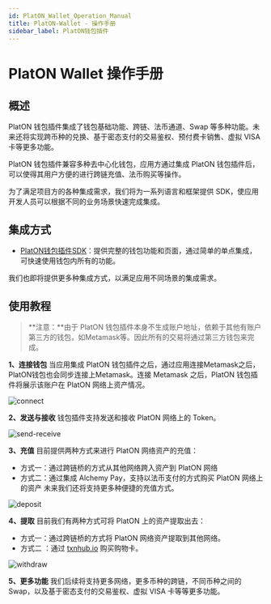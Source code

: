 ```yaml
---
id: PlatON_Wallet_Operation_Manual
title: PlatON-Wallet - 操作手册
sidebar_label: PlatON钱包插件
---
```


# PlatON Wallet 操作手册

## 概述
  PlatON 钱包插件集成了钱包基础功能、跨链、法币通道、Swap 等多种功能。未来还将实现跨币种的兑换、基于密态支付的交易鉴权、预付费卡销售、虚拟 VISA 卡等更多功能。

  PlatON 钱包插件兼容多种去中心化钱包，应用方通过集成 PlatON 钱包插件后，可以使得其用户方便的进行跨链充值、法币购买等操作。

  为了满足项目方的各种集成需求，我们将为一系列语言和框架提供 SDK，使应用开发人员可以根据不同的业务场景快速完成集成。

## 集成方式

  - [PlatON钱包插件SDK](/docs/zh-CN/PlatON_Wallet_Plugin_Sdk)：提供完整的钱包功能和页面，通过简单的单点集成，可快速使用钱包内所有的功能。

   我们也即将提供更多种集成方式，以满足应用不同场景的集成需求。

## 使用教程 
> **注意：**由于 PlatON 钱包插件本身不生成账户地址，依赖于其他有账户第三方的钱包，如Metamask等。因此所有的交易将通过第三方钱包来完成。

**1、连接钱包**
 当应用集成 PlatON 钱包插件之后，通过应用连接Metamask之后，PlatON钱包也会同步连接上Metamask。连接 Metamask 之后，PlatON 钱包插件将展示该账户在 PlatON 网络上资产情况。

<img src="/docs/img/zh-CN/PlatON-Wallet-imgs/connect.jpg" alt="connect"/>

**2、发送与接收**
 钱包插件支持发送和接收 PlatON 网络上的 Token。

<img src="/docs/img/zh-CN/PlatON-Wallet-imgs/send-receive.jpg" alt="send-receive"/>

**3、充值**
  目前提供两种方式来进行 PlatON 网络资产的充值：

-  方式一：通过跨链桥的方式从其他网络跨入资产到 PlatON 网络
-  方式二：通过集成 Alchemy Pay，支持以法币支付的方式购买 PlatON 网络上的资产
  未来我们还将支持更多种便捷的充值方式。
   
<img src="/docs/img/zh-CN/PlatON-Wallet-imgs/deposit.jpg" alt="deposit"/>

**4、提取**
  目前我们有两种方式可将 PlatON 上的资产提取出去：

-  方式一：通过跨链桥的方式将 PlatON 网络资产提取到其他网络。
- 方式二 ：通过 [txnhub.io](https://txnhub.io) 购买购物卡。
    
<img src="/docs/img/zh-CN/PlatON-Wallet-imgs/withdraw.jpg" alt="withdraw"/>

**5、更多功能**
我们后续将支持更多网络，更多币种的跨链，不同币种之间的Swap，以及基于密态支付的交易鉴权、虚拟 VISA 卡等等更多功能。
